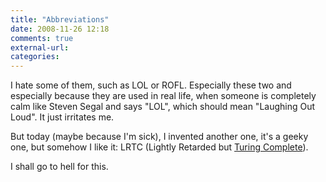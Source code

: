 ```yaml
---
title: "Abbreviations"
date: 2008-11-26 12:18
comments: true
external-url:
categories:
---
```

I hate some of them, such as LOL or ROFL. Especially these two and especially because they are used in real life, when someone is completely calm like Steven Segal and says "LOL", which should mean "Laughing Out Loud". It just irritates me.  
  
But today (maybe because I'm sick), I invented another one, it's a geeky one, but somehow I like it: LRTC (Lightly Retarded but [Turing Complete][1]).  
  
I shall go to hell for this.

  [1]: http://en.wikipedia.org/wiki/Turing_completeness
